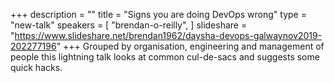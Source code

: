 +++
description = ""
title = "Signs you are doing DevOps wrong"
type = "new-talk"
speakers = [
        "brendan-o-reilly",
]
slideshare = "https://www.slideshare.net/brendan1962/daysha-devops-galwaynov2019-202277196"
+++
Grouped by organisation, engineering and management of people this lightning talk looks at common cul-de-sacs and suggests some quick hacks.
